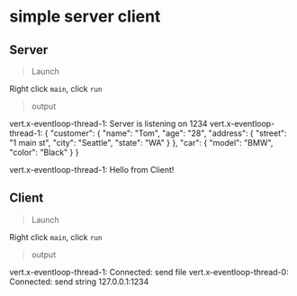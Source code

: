 # simple server client

## Server

> Launch

Right click `main`, click `run`

> output

vert.x-eventloop-thread-1: Server is listening on 1234
vert.x-eventloop-thread-1: {
  "customer":
  {
    "name": "Tom",
    "age": "28",
    "address": {
      "street": "1 main st",
      "city": "Seattle",
      "state": "WA"
    }
  },
  "car":
  {
    "model": "BMW",
    "color": "Black"
  }
}

vert.x-eventloop-thread-1: Hello from Client!

## Client

> Launch

Right click `main`, click `run`

> output

vert.x-eventloop-thread-1: Connected: send file
vert.x-eventloop-thread-0: Connected: send string
127.0.0.1:1234
